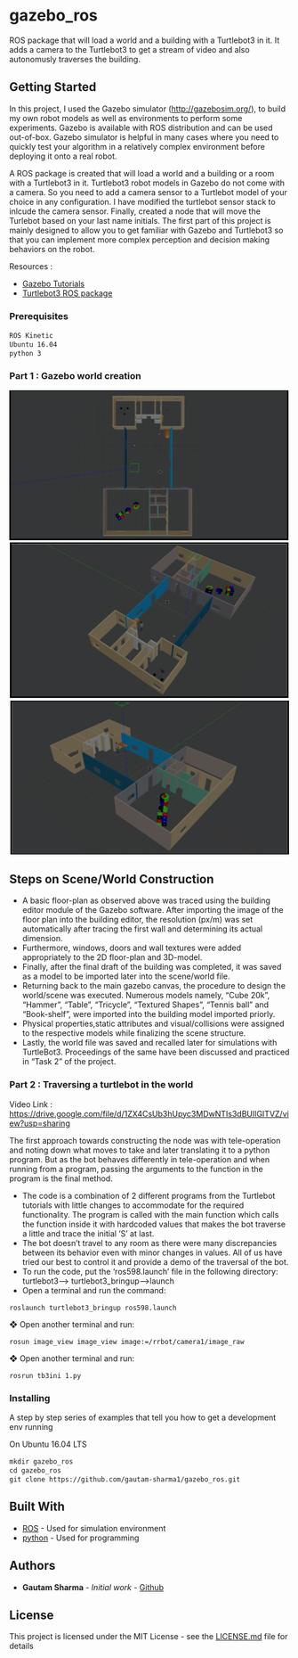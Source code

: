 # gazebo_ros
ROS package that will load a world and a building with a Turtlebot3 in it. It adds a camera to the Turtlebot3 to get a stream of video and also autonomusly traverses the building.

## Getting Started

In this project, I used the Gazebo simulator (http://gazebosim.org/), to build my own robot models as well as environments to perform some experiments. Gazebo is available with ROS distribution and can be used out-of-box. Gazebo simulator is helpful in many cases where you need to quickly test your algorithm in a relatively complex environment before deploying it onto a real robot.

A ROS package is created that will load a world and a building or a room with a Turtlebot3 in it. Turtlebot3 robot models in Gazebo do not come with a camera. So you need to add a camera sensor to a Turtlebot model of your choice in any configuration. I have modified the turtlebot sensor stack to inlcude the camera sensor. Finally, created a node that will move the Turlebot based on your last name initials. The first part of this project is mainly designed to allow you to get familiar with Gazebo and Turtlebot3 so that you can implement more complex perception and decision making behaviors on the robot.

Resources : 

* [Gazebo Tutorials](http://gazebosim.org/tutorials/browse)
* [Turtlebot3 ROS package](http://wiki.ros.org/turtlebot3)


### Prerequisites

```
ROS Kinetic
Ubuntu 16.04
python 3
```

### Part 1 : Gazebo world creation
![image info](./pictures/image1.png)
![image info](./pictures/image2.png)
![image info](./pictures/image3.png)

## Steps on Scene/World Construction
* A basic floor-plan as observed above was traced using the building editor module of the Gazebo software. After importing the image of the floor plan into the building editor, the resolution (px/m) was set automatically after tracing the first wall and determining its actual dimension.
* Furthermore, windows, doors and wall textures were added appropriately to the 2D floor-plan and 3D-model.
* Finally, after the final draft of the building was completed, it was saved as a model to be imported later into the scene/world file.
* Returning back to the main gazebo canvas, the procedure to design the world/scene was executed. Numerous models namely, “Cube 20k”, “Hammer”, “Table”, “Tricycle”, “Textured Shapes”, “Tennis ball” and “Book-shelf”, were imported into the building model imported priorly.
* Physical properties,static attributes and visual/collisions were assigned to the respective models while finalizing the scene structure.
* Lastly, the world file was saved and recalled later for simulations with TurtleBot3. Proceedings of the same have been discussed and practiced in “Task 2” of the project.

### Part 2 : Traversing a turtlebot in the world

Video Link :
https://drive.google.com/file/d/1ZX4CsUb3hUpyc3MDwNTIs3dBUIlGITVZ/view?usp=sharing

The first approach towards constructing the node was with tele-operation and noting down what moves to take and later translating it to a python program. But as the bot behaves differently in tele-operation and when running from a program, passing the arguments to the function in the program is the final method.
* The code is a combination of 2 different programs from the Turtlebot tutorials with little changes to accommodate for the required functionality. The program is called with the main function which calls the function inside it with hardcoded values that makes the bot traverse a little and trace the initial ’S’ at last.
* The bot doesn’t travel to any room as there were many discrepancies between its behavior even with minor changes in values. All of us have tried our best to control it and provide a demo of the traversal of the bot.
* To run the code, put the ‘​ros598.launch​’ file in the following directory: turtlebot3——> turtlebot3_bringup——>launch
* Open a terminal and run the command: 
```
roslaunch turtlebot3_bringup ros598.launch
```
❖ Open another terminal and run:
```
rosun image_view image_view image:=/rrbot/camera1/image_raw
```
❖ Open another terminal and run: 
```
rosrun tb3ini 1.py
```

### Installing

A step by step series of examples that tell you how to get a development env running

On Ubuntu 16.04 LTS

```
mkdir gazebo_ros
cd gazebo_ros
git clone https://github.com/gautam-sharma1/gazebo_ros.git
```



## Built With

* [ROS](https://www.ros.org) - Used for simulation environment
* [python](https://www.python.org) - Used for programming

## Authors

* **Gautam Sharma** - *Initial work* - [Github](https://github.com/gautam-sharma1)


## License

This project is licensed under the MIT License - see the [LICENSE.md](LICENSE.md) file for details





